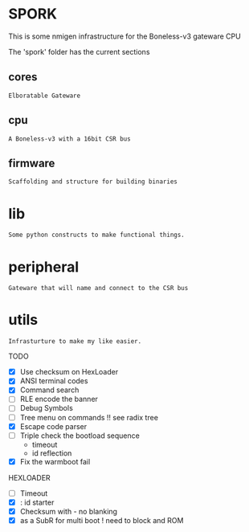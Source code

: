 # SPORK 

This is some nmigen infrastructure for the Boneless-v3 gateware CPU

The 'spork' folder has the current sections

## cores

    Elboratable Gateware

## cpu

    A Boneless-v3 with a 16bit CSR bus

## firmware

    Scaffolding and structure for building binaries

# lib

    Some python constructs to make functional things.

# peripheral

    Gateware that will name and connect to the CSR bus

# utils
    
    Infrasturture to make my like easier.


TODO

- [X] Use checksum on HexLoader
- [X] ANSI terminal codes
- [X] Command search
- [ ] RLE encode the banner
- [ ] Debug Symbols
- [ ] Tree menu on commands !! see radix tree
- [X] Escape code parser
- [ ] Triple check the bootload sequence
    - timeout
    - id reflection
- [X] Fix the warmboot fail

HEXLOADER

- [ ] Timeout
- [X] : id starter
- [X] Checksum with - no blanking 
- [X] as a SubR for multi boot ! need to block and ROM
